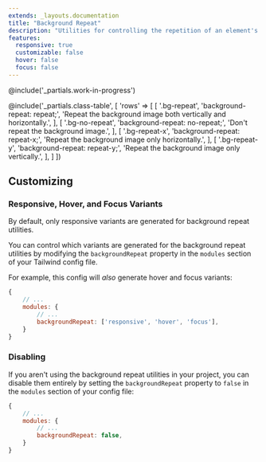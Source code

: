 ```yaml
---
extends: _layouts.documentation
title: "Background Repeat"
description: "Utilities for controlling the repetition of an element's background image."
features:
  responsive: true
  customizable: false
  hover: false
  focus: false
---
```


@include('_partials.work-in-progress')

@include('_partials.class-table', [
  'rows' => [
    [
      '.bg-repeat',
      'background-repeat: repeat;',
      'Repeat the background image both vertically and horizontally.',
    ],
    [
      '.bg-no-repeat',
      'background-repeat: no-repeat;',
      'Don\'t repeat the background image.',
    ],
    [
      '.bg-repeat-x',
      'background-repeat: repeat-x;',
      'Repeat the background image only horizontally.',
    ],
    [
      '.bg-repeat-y',
      'background-repeat: repeat-y;',
      'Repeat the background image only vertically.',
    ],
  ]
])

## Customizing

### Responsive, Hover, and Focus Variants

By default, only responsive variants are generated for background repeat utilities.

You can control which variants are generated for the background repeat utilities by modifying the `backgroundRepeat` property in the `modules` section of your Tailwind config file.

For example, this config will _also_ generate hover and focus variants:

```js
{
    // ...
    modules: { 
        // ...
        backgroundRepeat: ['responsive', 'hover', 'focus'],
    }
}
```

### Disabling

If you aren't using the background repeat utilities in your project, you can disable them entirely by setting the `backgroundRepeat` property to `false` in the `modules` section of your config file:

```js
{
    // ...
    modules: {
        // ...
        backgroundRepeat: false,
    }
}
```
